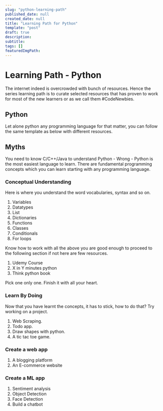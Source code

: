 ```yaml
---
slug: "python-learning-path"
published_date: null
created_date: null
title: "Learning Path for Python"
template: "post"
draft: true
description: 
subtitle: 
tags: []
featuredImgPath: 
---
```


# Learning Path - Python

The internet indeed is overcrowded with bunch of resources. Hence the series learning path is to curate selected resources that has proven to work for most of the new learners or as we call them #CodeNewbies.

## Python

Let alone python any programming language for that matter, you can follow the same template as below with different resources. 

## Myths
You need to know C/C++/Java to understand Python - Wrong - Python is the most easiest language to learn. There are fundamental programming concepts which you can learn starting with any programming language.

### Conceptual Understanding

Here is where you understand the word vocabularies, syntax and so on.

1. Variables
2. Datatypes
3. List
4. Dictionaries
5. Functions
6. Classes
7. Conditionals
8. For loops

Know how to work with all the above you are good enough to proceed to the following section if not here are few resources.

1. Udemy Course
2. X in Y minutes python
3. Think python book

Pick one only one. Finish it with all your heart. 

### Learn By Doing

Now that you have learnt the concepts, it has to stick, how to do that? Try working on a project.

1. Web Scraping.
2. Todo app.
3. Draw shapes with python.
4. A tic tac toe game.

### Create a web app
1. A blogging platform
2. An E-commerce website

### Create a ML app
1. Sentiment analysis
2. Object Detection
3. Face Detection
4. Build a chatbot



